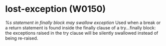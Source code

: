 # lost-exception (W0150)
*%s statement in finally block may swallow exception* Used when a break
or a return statement is found inside the finally clause of a
try\...finally block: the exceptions raised in the try clause will be
silently swallowed instead of being re-raised.

